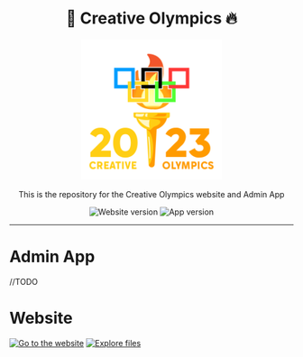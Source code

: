 <div align='center'>
    <h1><b>🐢 Creative Olympics 🔥</b></h1>
    <img src='./website/src/lib/assets/logo/full.gif' width='250' height='250' />
    <p>This is the repository for the Creative Olympics website and Admin App</p>

![Website version](https://badgen.net/badge/Website%20version/Alpha/red?) ![App version](https://badgen.net/badge/App%20version/Alpha/red?)

</div>

---

Admin App
====

//TODO

Website
====

[![Go to the website](https://media.discordapp.net/attachments/346737406591893506/1146851085202497646/image.png)](https://co.rahmouni.dev) [![Explore files](https://media.discordapp.net/attachments/346737406591893506/1146852378444824616/image.png)](./website/)
